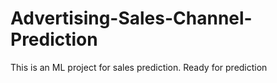 # Advertising-Sales-Channel-Prediction
This is an ML project for sales prediction.
Ready for prediction
